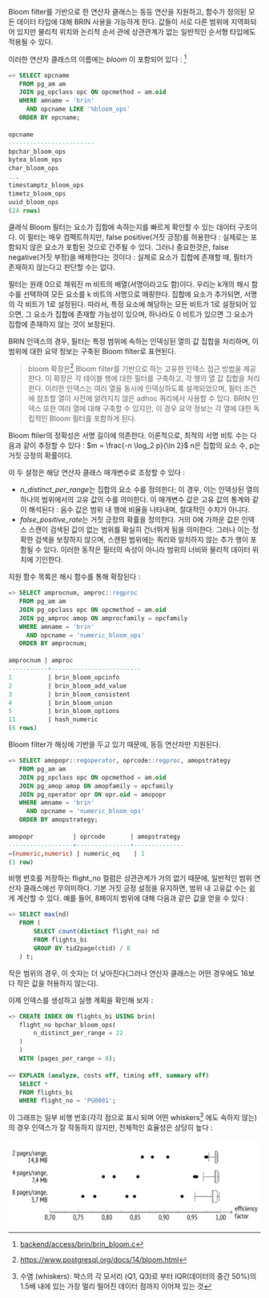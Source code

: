 
Bloom filter를 기반으로 한 연산자 클래스는 동등 연산을 지원하고, 함수가 정의된 모든 데이터 타입에 대해 BRIN 사용을 가능하게 한다.
값들이 서로 다른 범위에 지역화되어 있지만 물리적 위치와 논리적 순서 관에 상관관계가 없는 일반적인 순서형 타입에도 적용될 수 있다.

이러한 연산자 클래스의 이름에는 *bloom* 이 포함되어 있다 : [^1]
```sql
=> SELECT opcname
   FROM pg_am am
   JOIN pg_opclass opc ON opcmethod = am.oid
   WHERE amname = 'brin'
     AND opcname LIKE '%bloom_ops'
   ORDER BY opcname;

opcname
------------------------
bpchar_bloom_ops
bytea_bloom_ops
char_bloom_ops
...
timestamptz_bloom_ops
timetz_bloom_ops
uuid_bloom_ops
(24 rows)
```

클래식 Bloom 필터는 요소가 집합에 속하는지를 빠르게 확인할 수 있는 데이터 구조이다. 이 필터는 매우 컴팩트하지만, false positive(거짓 긍정)를 허용한다 : 실제로는 포함되지 않은 요소가 포함된 것으로 간주될 수 있다.
그러나 중요한것은, false negative(거짓 부정)을  배제한다는 것이다 : 실제로 요소가 집합에 존재할 때, 필터가 존재하지 않는다고 판단할 수는 없다.

필터는 원래 0으로 채워진 m 비트의 배열(서명이라고도 함)이다. 우리는 k개의 해시 함수를 선택하여 모든 요소를 k 비트의 서명으로 매핑한다.
집합에 요소가 추가되면, 서명의 각 비트가 1로 설정된다. 따라서, 특정 요소에 해당하는 모든 비트가 1로 설정되어 있으면, 그 요소가 집합에 존재할 가능성이 있으며, 하나라도 0 비트가 있으면 그 요소가 집합에 존재하지 않는 것이 보장된다.

BRIN 인덱스의 경우, 필터는 특정 범위에 속하는 인덱싱된 열의 값 집합을 처리하며, 이 범위에 대한 요약 정보는 구축된 Bloom filter로 표현된다.

> bloom 확장은[^2]  Bloom filter를 기반으로 하는 고유한 인덱스 접근 방법을 제공한다. 이 확장은 각 테이블 행에 대한 필터를 구축하고, 각 행의 열 값 집합을 처리한다. 이러한 인덱스는 여러 열을 동시에 인덱싱하도록 설계되었으며, 필터 조건에 참조할 열이 사전에 알려지지 않은 adhoc 쿼리에서 사용할 수 있다.
> BRIN 인덱스 또한 여러 열에 대해 구축할 수 있지만, 이 경우 요약 정보는 각 열에 대한 독립적인 Bloom 필터를 포함하게 된다.

Bloom ftiler의 정확성은 서명 길이에 의존한다. 이론적으로, 최적의 서명 비트 수는 다음과 같이 추정할 수 있다 : $m = \frac{-n \log_2 p}{\ln 2}$
n은 집합의 요소 수, p는 거짓 긍정의 확률이다.

이 두 설정은 해당 연산자 클래스 매개변수로 조정할 수 있다 :

- *n_distinct_per_range*는 집합의 요소 수를 정의한다; 이 경우, 이는 인덱싱된 열의 하나의 범위에서의 고유 값의 수를 의미한다. 이 매개변수 값은 고유 값의 통계와 같이 해석된다 : 음수 값은 범위 내 행에 비율을 나타내며, 절대적인 수치가 아니다.
- *false_positive_rate*는 거짓 긍정의 확률을 정의한다.
거의 0에 가까운 값은  인덱스 스캔이 검색된 값이 없는 범위를 확실히 건너뛰게 됨을 의미한다. 그러나 이는 정확한 검색을 보장하지 않으며, 스캔된 범위에는 쿼리와 일치하지 않는 추가 행이 포함될 수 있다. 이러한 동작은 필터의 속성이 아니라 범위의 너비와 물리적 데이터 위치에 기인한다.

지원 함수 목록은 해시 함수를 통해 확장된다 :
```sql
=> SELECT amprocnum, amproc::regproc
   FROM pg_am am
   JOIN pg_opclass opc ON opcmethod = am.oid
   JOIN pg_amproc amop ON amprocfamily = opcfamily
   WHERE amname = 'brin'
     AND opcname = 'numeric_bloom_ops'
   ORDER BY amprocnum;

amprocnum | amproc
-----------+-------------------------
1          | brin_bloom_opcinfo
2          | brin_bloom_add_value
3          | brin_bloom_consistent
4          | brin_bloom_union
5          | brin_bloom_options
11         | hash_numeric
(6 rows)
```

Bloom filter가  해싱에 기반을 두고 있기 때문에, 동등 연산자만 지원된다.

```sql
=> SELECT amopopr::regoperator, oprcode::regproc, amopstrategy
   FROM pg_am am
   JOIN pg_opclass opc ON opcmethod = am.oid
   JOIN pg_amop amop ON amopfamily = opcfamily
   JOIN pg_operator opr ON opr.oid = amopopr
   WHERE amname = 'brin'
     AND opcname = 'numeric_bloom_ops'
   ORDER BY amopstrategy;

amopopr           | oprcode       | amopstrategy
------------------+---------------+--------------
=(numeric,numeric) | numeric_eq    | 1
(1 row)
```

비행 번호를  저장하는 flight_no 컬럼은 상관관계가 거의 없기 때문에, 일반적인 범위 연산자 클래스에선 무의미하다. 기본 거짓 긍정 설정을 유지하면, 범위 내 고유값 수는 쉽게 계산할 수 있다.
예를 들어, 8페이지 범위에 대해 다음과 같은 값을 얻을 수 있다 :

```sql
=> SELECT max(nd)
   FROM (
       SELECT count(distinct flight_no) nd
       FROM flights_bi
       GROUP BY tid2page(ctid) / 8
   ) t;
```

작은 범위의 경우, 이 숫자는 더 낮아진다(그러나 연산자 클래스는 어떤 경우에도 16보다 작은 값을 허용하지 않는다).

이제 인덱스를 생성하고 실행 계획을 확인해 보자 :
```sql
=> CREATE INDEX ON flights_bi USING brin(
   flight_no bpchar_bloom_ops(
       n_distinct_per_range = 22
   )
   )
   WITH (pages_per_range = 8);

=> EXPLAIN (analyze, costs off, timing off, summary off)
   SELECT *
   FROM flights_bi
   WHERE flight_no = 'PG0001';
```

이 그래프는  일부 비행 번호(각각 점으로 표시 되며 어떤  whiskers[^3] 에도 속하지 않는)의 경우 인덱스가 잘 작동하지 않지만, 전체적인 효율성은 상당히 높다 :

![](image/Pasted%20image%2020241101172144.png)


[^1]:[ backend/access/brin/brin_bloom.c](https://git.postgresql.org/gitweb/?p=postgresql.git;a=blob;f=src/backend/access/brin/brin_bloom.c;hb=REL_14_STABLE)
[^2]:https://www.postgresql.org/docs/14/bloom.html

[^3]:수염 (whiskers): 박스의 각 모서리 (Q1, Q3)로 부터 IQR(데이터의 중간 50%)의 1.5배 내에 있는 가장 멀리 떨어진 데이터 점까지 이어져 있는 것

